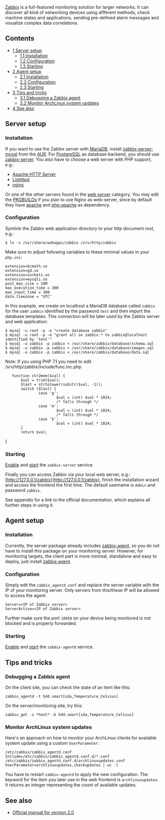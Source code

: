 [Zabbix](http://zabbix.com) is a full-featured monitoring solution for larger networks. It can discover all kind of networking devices using different methods, check machine states and applications, sending pre-defined alarm messages and visualize complex data correlations.

## Contents

*   [1 Server setup](#Server_setup)
    *   [1.1 Installation](#Installation)
    *   [1.2 Configuration](#Configuration)
    *   [1.3 Starting](#Starting)
*   [2 Agent setup](#Agent_setup)
    *   [2.1 Installation](#Installation_2)
    *   [2.2 Configuration](#Configuration_2)
    *   [2.3 Starting](#Starting_2)
*   [3 Tips and tricks](#Tips_and_tricks)
    *   [3.1 Debugging a Zabbix agent](#Debugging_a_Zabbix_agent)
    *   [3.2 Monitor ArchLinux system updates](#Monitor_ArchLinux_system_updates)
*   [4 See also](#See_also)

## Server setup

### Installation

If you want to use the Zabbix server with [MariaDB](/index.php/MariaDB "MariaDB"), install [zabbix-server-mysql](https://aur.archlinux.org/packages/zabbix-server-mysql/) from the [AUR](/index.php/AUR "AUR"). For [PostgreSQL](/index.php/PostgreSQL "PostgreSQL") as database backend, you should use [zabbix-server](https://aur.archlinux.org/packages/zabbix-server/). You also have to choose a web server with PHP support, e.g.:

*   [Apache HTTP Server](/index.php/Apache_HTTP_Server "Apache HTTP Server")
*   [Lighttpd](/index.php/Lighttpd "Lighttpd")
*   [nginx](/index.php/Nginx "Nginx")

Or one of the other servers found in the [web server](/index.php/Category:Web_server "Category:Web server") category. You may edit the [PKGBUILDs](/index.php/PKGBUILD "PKGBUILD") if you plan to use Nginx as web-server, since by default they have [apache](https://www.archlinux.org/packages/?name=apache) and [php-apache](https://www.archlinux.org/packages/?name=php-apache) as dependency.

### Configuration

Symlink the Zabbix web application directory to your http document root, e.g.:

```
$ ln -s /usr/share/webapps/zabbix /srv/http/zabbix

```

Make sure to adjust following variables to these minimal values in your `php.ini`:

```
extension=bcmath.so
extension=gd.so
extension=sockets.so
extension=mysqli.so
post_max_size = 16M
max_execution_time = 300
max_input_time = 300
date.timezone = "UTC"

```

In this example, we create on localhost a MariaDB database called `zabbix` for the user `zabbix` identified by the password `test` and then import the database templates. This connection will be later used by the Zabbix server and web application:

```
$ mysql -u root -p -e "create database zabbix"
$ mysql -u root -p -e "grant all on zabbix.* to zabbix@localhost identified by 'test'"
$ mysql -u zabbix -p zabbix < /usr/share/zabbix/database/schema.sql
$ mysql -u zabbix -p zabbix < /usr/share/zabbix/database/images.sql
$ mysql -u zabbix -p zabbix < /usr/share/zabbix/database/data.sql

```

Note: If you using PHP 7.1 you need to edit /srv/http/zabbix/include/func.inc.php

```
   function str2mem($val) {
       $val = trim($val);
       $last = strtolower(substr($val, -1));
       switch ($last) {
               case 'g':
                       $val = (int) $val * 1024;
                       /* falls through */
               case 'm':
                       $val = (int) $val * 1024;
                       /* falls through */
               case 'k':
                       $val = (int) $val * 1024;
       }
       return $val;

```

}

### Starting

[Enable](/index.php/Enable "Enable") and [start](/index.php/Start "Start") the `zabbix-server` service.

Finally you can access Zabbix via your local web server, e.g.: [http://127.0.0.1/zabbix](http://127.0.0.1/zabbix), finish the installation wizard and access the frontend the first time. The default username is `Admin` and password `zabbix`.

See appendix for a link to the official documentation, which explains all further steps in using it.

## Agent setup

### Installation

Currently, the server package already includes [zabbix-agent](https://aur.archlinux.org/packages/zabbix-agent/), so you do not have to install this package on your monitoring server. However, for monitoring targets, the client part is more minimal, standalone and easy to deploy, just install [zabbix-agent](https://aur.archlinux.org/packages/zabbix-agent/).

### Configuration

Simply edit the `zabbix_agentd.conf` and replace the server variable with the IP of your monitoring server. Only servers from this/these IP will be allowed to access the agent.

```
Server=<IP of Zabbix server>
ServerActive=<IP of Zabbix server>

```

Further make sure the port `10050` on your device being monitored is not blocked and is properly forwarded.

### Starting

[Enable](/index.php/Enable "Enable") and [start](/index.php/Start "Start") the `zabbix-agentd` service.

## Tips and tricks

### Debugging a Zabbix agent

On the client site, you can check the state of an item like this:

```
zabbix_agentd -t hdd.smart[sda,Temperature_Celsius]

```

On the server/monitoring site, try this:

```
zabbix_get -s *host* -k hdd.smart[sda,Temperature_Celsius]

```

### Monitor ArchLinux system updates

Here's an approach on how to monitor your ArchLinux clients for available system update using a custom `UserParameter`:

 `/etc/zabbix/zabbix_agentd.conf`  `Include=/etc/zabbix/zabbix_agentd.conf.d/*.conf`  `/etc/zabbix/zabbix_agentd.conf.d/archlinuxupdates.conf`  `UserParameter=archlinuxupdates,checkupdates | wc -l` 

You have to restart `zabbix-agentd` to apply the new configuration. The keyword for the item you later use in the web frontend is `archlinuxupdates`. It returns an integer representing the count of available updates.

## See also

*   [Official manual for version 2.0](https://www.zabbix.com/documentation/doku.php?id=2.0)